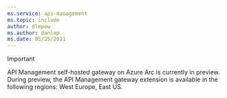 ```yaml
---
ms.service: api-management
ms.topic: include
author: dlepow
ms.author: danlep
ms.date: 05/25/2021
---
```


> [!IMPORTANT]
> API Management self-hosted gateway on Azure Arc is currently in preview. During preview, the API Management gateway extension is available in the following regions: West Europe, East US.